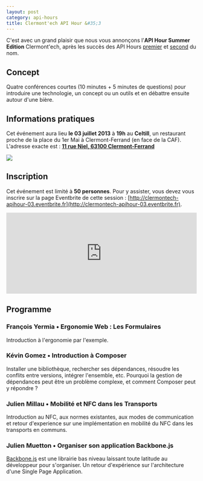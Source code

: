 ```yaml
---
layout: post
category: api-hours
title: Clermont'ech API Hour &#35;3
---
```


C'est avec un grand plaisir que nous vous annonçons l'**API Hour Summer
Edition** Clermont'ech, après les succès des API Hours
[premier](/api-hours/api-hour-1.html)
et [second](/api-hours/api-hour-2.html) du nom.

## Concept

Quatre conférences courtes (10 minutes + 5 minutes de questions) pour
introduire une technologie, un concept ou un outils et en débattre ensuite
autour d'une bière.

## Informations pratiques

Cet événement aura lieu **le 03 juillet 2013** à **19h** au **Celtill**, un
restaurant proche de la place du 1er Mai à Clermont-Ferrand (en face de la CAF).
L'adresse exacte est : [**11 rue Niel, 63100
Clermont-Ferrand**](https://maps.google.fr/maps?ie=UTF8&cid=3358887464373546188&q=Celtill)

[![](http://maps.googleapis.com/maps/api/staticmap?center=Celtill&size=600x400&sensor=false&markers=color:red|45.78431,3.10160)](https://maps.google.fr/maps?ie=UTF8&cid=3358887464373546188&q=Celtill)

## Inscription

Cet événement est limité à **50 personnes**. Pour y assister, vous devez vous
inscrire sur la page Eventbrite de cette session :
[http://clermontech-apihour-03.eventbrite.fr](http://clermontech-apihour-03.eventbrite.fr).

<iframe src="http://www.eventbrite.com/tickets-external?eid=7067130979&amp;ref=etckt&amp;v=2" frameborder="0" height="214" width="100%" vspace="0" hspace="0" marginheight="5" marginwidth="5" scrolling="auto" allowtransparency="true">Clermont'ech Eventbrite</iframe>


## Programme

### François Yermia • Ergonomie Web : Les Formulaires

Introduction à l'ergonomie par l'exemple.

### Kévin Gomez • Introduction à Composer

Installer une bibliothèque, rechercher ses dépendances, résoudre les conflits
entre versions, intégrer l'ensemble, etc. Pourquoi la gestion de dépendances
peut être un problème complexe, et comment Composer peut y répondre ?

### Julien Millau • Mobilité et NFC dans les Transports

Introduction au NFC, aux normes existantes, aux modes de communication et retour
d'experience sur une implémentation en mobilité du NFC dans les transports en
communs.

### Julien Muetton • Organiser son application Backbone.js

[Backbone.js](http://backbonejs.org/) est une librairie bas niveau laissant
toute latitude au développeur pour s'organiser.
Un retour d'expérience sur l'architecture d'une Single Page Application.
